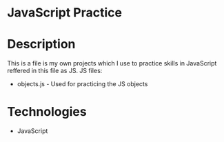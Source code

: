 # JavaScript Practice

# Description

This is a file is my own projects which I use to practice skills in JavaScript reffered in this file as JS. JS files:

- objects.js - Used for practicing the JS objects

# Technologies

- JavaScript
